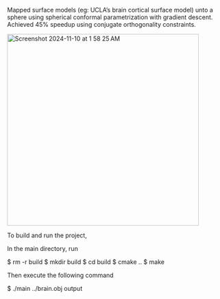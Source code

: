 Mapped surface models (eg: UCLA’s brain cortical surface model) unto a sphere using spherical conformal parametrization with gradient descent. Achieved 45% speedup using conjugate orthogonality constraints.


<img width="447" alt="Screenshot 2024-11-10 at 1 58 25 AM" src="https://github.com/user-attachments/assets/57dd8427-aa62-403d-8aef-4999e55ca8e3">


To build and run the project,

In the main directory, run

$ rm -r build
$ mkdir build
$ cd build
$ cmake ..
$ make

Then execute the following command

$ ./main ../brain.obj output
